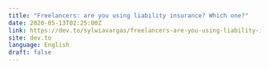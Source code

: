 ```yaml
---
title: "Freelancers: are you using liability insurance? Which one?"
date: 2020-05-13T02:25:00Z
link: https://dev.to/sylwiavargas/freelancers-are-you-using-liability-insurance-which-one-1pak?utm_medium=RSS&utm_source=news.12bit.vn
site: dev.to
language: English
draft: false
---
```

